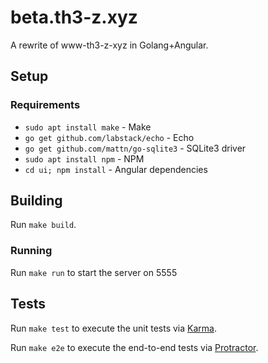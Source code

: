 # beta.th3-z.xyz

A rewrite of www-th3-z-xyz in Golang+Angular.

## Setup

### Requirements

* `sudo apt install make` - Make
* `go get github.com/labstack/echo` - Echo
* `go get github.com/mattn/go-sqlite3` - SQLite3 driver
* `sudo apt install npm` - NPM
* `cd ui; npm install` - Angular dependencies

## Building

Run `make build`.

### Running

Run `make run` to start the server on 5555

## Tests

Run `make test` to execute the unit tests via
[Karma](https://karma-runner.github.io).

Run `make e2e` to execute the end-to-end tests via
[Protractor](http://www.protractortest.org/).


